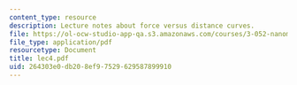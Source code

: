 ```yaml
---
content_type: resource
description: Lecture notes about force versus distance curves.
file: https://ol-ocw-studio-app-qa.s3.amazonaws.com/courses/3-052-nanomechanics-of-materials-and-biomaterials-spring-2007/264303e0db208ef97529629587899910_lec4.pdf
file_type: application/pdf
resourcetype: Document
title: lec4.pdf
uid: 264303e0-db20-8ef9-7529-629587899910
---
```

